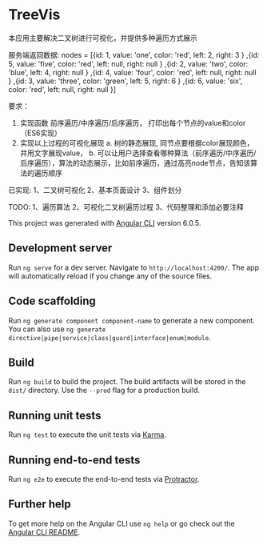 # TreeVis
本应用主要解决二叉树进行可视化，并提供多种遍历方式展示

服务端返回数据:
 nodes = [{id: 1, value: 'one', color: 'red', left: 2, right: 3 }
,{id: 5, value: 'five', color: 'red', left: null, right: null }
,{id: 2, value: 'two', color: 'blue', left: 4, right: null }
,{id: 4, value: 'four', color: 'red', left: null, right: null }
,{id: 3, value: 'three', color: 'green', left: 5, right: 6 }
,{id: 6, value: 'six', color: 'red', left: null, right: null }]


要求：
1. 实现函数 前序遍历/中序遍历/后序遍历， 打印出每个节点的value和color （ES6实现）
2. 实现以上过程的可视化展现
  a. 树的静态展现, 同节点要根据color展现颜色，并用文字展现value，
  b. 可以让用户选择查看哪种算法（前序遍历/中序遍历/后序遍历），算法的动态展示，比如前序遍历，通过高亮node节点，告知该算法的遍历顺序

已实现:
1、二叉树可视化
2、基本页面设计
3、组件划分

TODO:
1、遍历算法
2、可视化二叉树遍历过程
3、代码整理和添加必要注释

This project was generated with [Angular CLI](https://github.com/angular/angular-cli) version 6.0.5.

## Development server

Run `ng serve` for a dev server. Navigate to `http://localhost:4200/`. The app will automatically reload if you change any of the source files.

## Code scaffolding

Run `ng generate component component-name` to generate a new component. You can also use `ng generate directive|pipe|service|class|guard|interface|enum|module`.

## Build

Run `ng build` to build the project. The build artifacts will be stored in the `dist/` directory. Use the `--prod` flag for a production build.

## Running unit tests

Run `ng test` to execute the unit tests via [Karma](https://karma-runner.github.io).

## Running end-to-end tests

Run `ng e2e` to execute the end-to-end tests via [Protractor](http://www.protractortest.org/).

## Further help

To get more help on the Angular CLI use `ng help` or go check out the [Angular CLI README](https://github.com/angular/angular-cli/blob/master/README.md).
